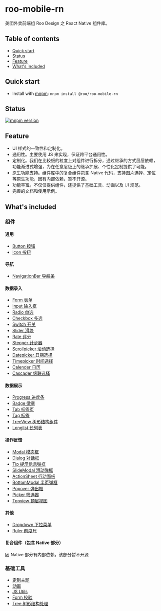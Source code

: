# roo-mobile-rn
美团外卖前端组 Roo Design 之 React Native 组件库。

## Table of contents
- [Quick start](#quick-start)
- [Status](#status)
- [Feature](#feature)
- [What's included](#whats-included)

## Quick start

- Install with [mnpm](http://npm.sankuai.com/): `mnpm install @roo/roo-mobile-rn`

## Status
[![mnpm version](http://npm.sankuai.com/badge/v/@roo/roo-mobile-rn.svg?style=flat-square)](http://npm.sankuai.com/package/@roo/roo-mobile-rn)


## Feature

- UI 样式的一致性和定制化。
- 通用性。主要使用 JS 来实现，保证跨平台通用性。
- 定制化。我们在比较细的粒度上对组件进行拆分，通过继承的方式层层依赖，功能渐进式增强，为在任意层级上的继承扩展、个性化定制提供了可能。
- 原生功能支持。组件库中的复合组件包含 Native 代码，支持图片选择、定位等原生功能，因有内部依赖，暂不开源。
- 功能丰富。不仅仅提供组件，还提供了基础工具、动画以及 UI 规范。
- 完善的文档和使用示例。

## What's included

### 组件

#### 通用
* [Button 按钮](./components/Button.md)
* [Icon 按钮](./components/Icon.md)

#### 导航
* [NavigationBar 导航条](./components/NavigationBar.md)

#### 数据录入
* [Form 表单](./components/Form.md)
* [Input 输入框](./components/Input.md)
* [Radio 单选](./components/Radio.md)
* [Checkbox 多选](./components/Checkbox.md)
* [Switch 开关](./components/Switch.md)
* [Slider 滑块](./components/Slider.md)
* [Rate 评分](./components/Rate.md)
* [Stepper 计步器](./components/Stepper.md)
* [Scrollpicker 滚动选择](./components/Scrollpicker.md)
* [Datepicker 日期选择](./components/Datepicker.md)
* [Timepicker 时间选择](./components/Timepicker.md)
* [Calender 日历](./components/Calendar.md)
* [Cascader 级联选择](./components/Cascader.md)

#### 数据展示
* [Progress 进度条](./components/Progress.md)
* [Badge 徽章](./components/Badge.md)
* [Tab 标签页](./components/Tab.md)
* [Tag 标签](./components/Tag.md)
* [TreeView 树形结构组件](./components/TreeView.md)
* [Longlist 长列表](./components/Longlist.md)


#### 操作反馈
* [Modal 模态框](./components/Modal.md)
* [Dialog 对话框](./components/Dialog.md)
* [Tip 提示信息弹框](./components/Tip.md)
* [SlideModal 滑动弹框](./components/SlideModal.md)
* [ActionSheet 行动面板](./components/Actionsheet.md)
* [BottomModal 半页弹框](./components/BottomModal.md)
* [Popover 弹出框](./components/Popover.md)
* [Picker 筛选器](./components/Picker.md)
* [Topview 顶层视图](./components/Topview.md)

#### 其他
* [Dropdown 下拉菜单](./components/Dropdown.md)
* [Ruler 刻度尺](./components/Ruler.md)

#### 复合组件（包含 Native 部分）

因 Native 部分有内部依赖，该部分暂不开源

### 基础工具
* [定制主题](./common/styles.md)
* [动画](./common/animations.md)
* [JS Utils](./common/utils.md)
* [Form 校验](./common/validator.md)
* [Tree 树形结构处理](./common/Tree.md)
